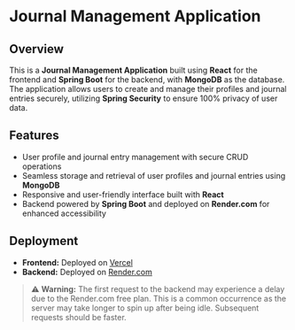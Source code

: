 # Journal Management Application

## Overview

This is a **Journal Management Application** built using **React** for the frontend and **Spring Boot** for the backend, with **MongoDB** as the database. The application allows users to create and manage their profiles and journal entries securely, utilizing **Spring Security** to ensure 100% privacy of user data.

## Features

- User profile and journal entry management with secure CRUD operations
- Seamless storage and retrieval of user profiles and journal entries using **MongoDB**
- Responsive and user-friendly interface built with **React**
- Backend powered by **Spring Boot** and deployed on **Render.com** for enhanced accessibility

## Deployment

- **Frontend:** Deployed on [Vercel](https://journal-app-chetankansal.vercel.app/)
- **Backend:** Deployed on [Render.com](https://journalapp-xtcm.onrender.com)

> ⚠️ **Warning:** The first request to the backend may experience a delay due to the Render.com free plan. This is a common occurrence as the server may take longer to spin up after being idle. Subsequent requests should be faster.
